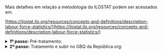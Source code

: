 <br> 
Mais detalhes em relação a metodologia do ILOSTAT podem ser acessados em:

[https://ilostat.ilo.org/resources/concepts-and-definitions/description-labour-force-statistics/](https://ilostat.ilo.org/resources/concepts-and-definitions/description-labour-force-statistics/)
<br>


<details>
  <summary><b> 1º passo:</b> Pré-tratamento: </summary>
Não houve.
</details>
<details>
  <summary><b> 2º passo:</b> Tratamento e subir no GBQ da República.org:</summary>

Acesso em:

[https://github.com/Republica-org/Ecossistema-dados/blob/main/tratamento_GBQ/perfil_remuneracao/Ilostat_todos_paises.ipynb](https://github.com/Republica-org/Ecossistema-dados/blob/main/tratamento_GBQ/perfil_remuneracao/Ilostat_todos_paises.ipynb)

</details>
